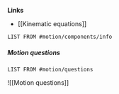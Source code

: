 **Links**
- [[Kinematic equations]] 
```dataview
LIST FROM #motion/components/info
```

##### Motion questions
```dataview
LIST FROM #motion/questions
```
 
 ![[Motion questions]] 

